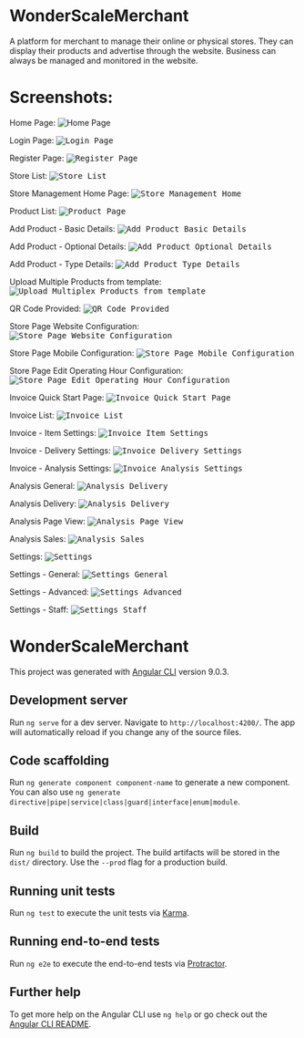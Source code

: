 # WonderScaleMerchant
A platform for merchant to manage their online or physical stores.
They can display their products and advertise through the website.
Business can always be managed and monitored in the website.

# Screenshots:
Home Page:
</kbd>![Home Page](./screenshots/01_home_page.png)</kbd>

Login Page:
<kbd>![Login Page](./screenshots/02_login_page.png)</kbd>

Register Page:
<kbd>![Register Page](./screenshots/03_register_page.png)</kbd>

Store List:
<kbd>![Store List](./screenshots/04_store_list.png)</kbd>

Store Management Home Page:
<kbd>![Store Management Home](./screenshots/05_store_management_home_page.png)</kbd>

Product List:
<kbd>![Product Page](./screenshots/06_products.png)</kbd>

Add Product - Basic Details:
<kbd>![Add Product Basic Details](./screenshots/07_add_product_basic.png)</kbd>

Add Product - Optional Details:
<kbd>![Add Product Optional Details](./screenshots/07_add_product_optional.png)</kbd>

Add Product - Type Details:
<kbd>![Add Product Type Details](./screenshots/07_add_product_type.png)</kbd>

Upload Multiple Products from template:
<kbd>![Upload Multiplex Products from template](./screenshots/08_upload_multiple_products_by_template.png)</kbd>

QR Code Provided:
<kbd>![QR Code Provided](./screenshots/12_qr_code_provided.png)</kbd>

Store Page Website Configuration:
<kbd>![Store Page Website Configuration](./screenshots/09_store_page_01_website.png)</kbd>

Store Page Mobile Configuration:
<kbd>![Store Page Mobile Configuration](./screenshots/09_store_page_02_mobile.png)</kbd>

Store Page Edit Operating Hour Configuration:
<kbd>![Store Page Edit Operating Hour Configuration](./screenshots/09_store_page_03_edit_operatinghour.png)</kbd>

Invoice Quick Start Page:
<kbd>![Invoice Quick Start Page](./screenshots/13_invoice_01_quick_start_page.png)</kbd>

Invoice List:
<kbd>![Invoice List](./screenshots/13_invoice_02.png)</kbd>

Invoice - Item Settings:
<kbd>![Invoice Item Settings](./screenshots/13_invoice_03_item_settings.png)</kbd>

Invoice - Delivery Settings:
<kbd>![Invoice Delivery Settings](./screenshots/13_invoice_04_delivery_settings.png)</kbd>

Invoice - Analysis Settings:
<kbd>![Invoice Analysis Settings](./screenshots/13_invoice_05_analysis.png)</kbd>

Analysis General:
<kbd>![Analysis Delivery](./screenshots/10_analysis_general.png)</kbd>

Analysis Delivery:
<kbd>![Analysis Delivery](./screenshots/10_analysis_delivery.png)</kbd>

Analysis Page View:
<kbd>![Analysis Page View](./screenshots/10_analysis_pageview.png)</kbd>

Analysis Sales:
<kbd>![Analysis Sales](./screenshots/10_analysis_sales.png)</kbd>

Settings:
<kbd>![Settings](./screenshots/11_settings.png)</kbd>

Settings - General:
<kbd>![Settings General](./screenshots/11_settings_general.png)</kbd>

Settings - Advanced:
<kbd>![Settings Advanced](./screenshots/11_settings_advanced.png)</kbd>

Settings - Staff:
<kbd>![Settings Staff](./screenshots/11_settings_staff.png)</kbd>


# WonderScaleMerchant

This project was generated with [Angular CLI](https://github.com/angular/angular-cli) version 9.0.3.

## Development server

Run `ng serve` for a dev server. Navigate to `http://localhost:4200/`. The app will automatically reload if you change any of the source files.

## Code scaffolding

Run `ng generate component component-name` to generate a new component. You can also use `ng generate directive|pipe|service|class|guard|interface|enum|module`.

## Build

Run `ng build` to build the project. The build artifacts will be stored in the `dist/` directory. Use the `--prod` flag for a production build.

## Running unit tests

Run `ng test` to execute the unit tests via [Karma](https://karma-runner.github.io).

## Running end-to-end tests

Run `ng e2e` to execute the end-to-end tests via [Protractor](http://www.protractortest.org/).

## Further help

To get more help on the Angular CLI use `ng help` or go check out the [Angular CLI README](https://github.com/angular/angular-cli/blob/master/README.md).
